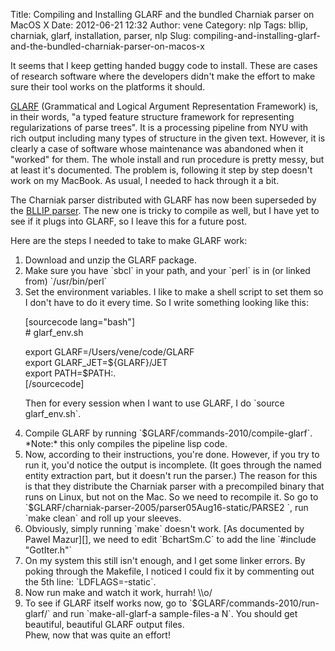 Title: Compiling and Installing GLARF and the bundled Charniak parser on MacOS X
Date: 2012-06-21 12:32
Author: vene
Category: nlp
Tags: bllip, charniak, glarf, installation, parser, nlp
Slug: compiling-and-installing-glarf-and-the-bundled-charniak-parser-on-macos-x

It seems that I keep getting handed buggy code to install. These are
cases of research software where the developers didn't make the effort
to make sure their tool works on the platforms it should.

[GLARF][] (Grammatical and Logical Argument Representation Framework)
is, in their words, "a typed feature structure framework for
representing regularizations of parse trees". It is a processing
pipeline from NYU with rich output including many types of structure in
the given text. However, it is clearly a case of software whose
maintenance was abandoned when it "worked" for them. The whole install
and run procedure is pretty messy, but at least it's documented. The
problem is, following it step by step doesn't work on my MacBook. As
usual, I needed to hack through it a bit.

The Charniak parser distributed with GLARF has now been superseded by
the [BLLIP parser][]. The new one is tricky to compile as well, but I
have yet to see if it plugs into GLARF, so I leave this for a future
post.

Here are the steps I needed to take to make GLARF work:

<ol>
<li>
Download and unzip the GLARF package.

</li>
<li>
Make sure you have `sbcl` in your path, and your `perl` is in (or linked
from) `/usr/bin/perl`

</li>
<li>
Set the environment variables. I like to make a shell script to set them
so I don't have to do it every time. So I write something looking like
this:

[sourcecode lang="bash"]  
\# glarf\_env.sh

export GLARF=/Users/vene/code/GLARF  
export GLARF\_JET=\${GLARF}/JET  
export PATH=\$PATH:.  
[/sourcecode]

<p>
Then for every session when I want to use GLARF, I do
`source glarf_env.sh`.

</li>
<li>
Compile GLARF by running `$GLARF/commands-2010/compile-glarf`. *Note:*
this only compiles the pipeline lisp code.

</li>
<li>
Now, according to their instructions, you're done. However, if you try
to run it, you'd notice the output is incomplete. (It goes through the
named entity extraction part, but it doesn't run the parser.) The reason
for this is that they distribute the Charniak parser with a precompiled
binary that runs on Linux, but not on the Mac. So we need to recompile
it. So go to `$GLARF/charniak-parser-2005/parser05Aug16-static/PARSE2 `,
run `make clean` and roll up your sleeves.

</li>
<li>
Obviously, simply running `make` doesn't work. [As documented by Pawel
Mazur][], we need to edit `BchartSm.C` to add the line
`#include "GotIter.h"`

</li>
<li>
On my system this still isn't enough, and I get some linker errors. By
poking through the Makefile, I noticed I could fix it by commenting out
the 5th line: `LDFLAGS=-static`.

</li>
<li>
Now run make and watch it work, hurrah! \\o/

</li>
<li>
To see if GLARF itself works now, go to
`$GLARF/commands-2010/run-glarf/` and run
`make-all-glarf-a sample-files-a N`. You should get beautiful, beautiful
GLARF output files.

</li>
</ul>
Phew, now that was quite an effort!

  [GLARF]: http://nlp.cs.nyu.edu/meyers/GLARF.html
  [BLLIP parser]: https://github.com/BLLIP/bllip-parser
  [As documented by Pawel Mazur]: http://web.science.mq.edu.au/~mpawel/resources/notes/compilingCharniakJohnson.htm
